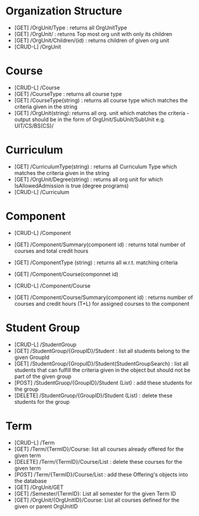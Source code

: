 # Organization Structure
- [GET] /OrgUnit/Type : returns all OrgUnitType 
- [GET] /OrgUnit/ :  returns Top most org unit with only its children
- [GET] /OrgUnit/Children/(id) :  returns children of given org unit
- [CRUD-L] /OrgUnit

# Course
- [CRUD-L] /Course
- [GET] /CourseType : returns all course type
- [GET] /CourseType(string) : returns all course type which matches the criteria given in the string
- [GET] /OrgUnit(string): returns all org. unit which matches the criteria - output should be in the form of OrgUnit/SubUnit/SubUnit e.g. UIT/CS/BS(CS)/

# Curriculum
- [GET] /CurriculumType(string) : returns all Curriculum Type which matches the criteria given in the string
- [GET] /OrgUnit/Degree(string) : returns all org unit for which IsAllowedAdmission is true (degree programs)
- [CRUD-L] /Curriculum

# Component
- [CRUD-L] /Component
- [GET] /Component/Summary(component id) : returns total number of courses and total credit hours

- [GET] /ComponentType (string) : returns all w.r.t. matching criteria
- [GET] /Component/Course(componnet id)
- [CRUD-L] /Component/Course 
- [GET] /Component/Course/Summary(component id) : returns number of courses and credit hours (T+L) for assigned courses to the component 

# Student Group
- [CRUD-L] /StudentGroup
- [GET] /StudentGroup/\{GroupID\}/Student : list all students belong to the given GroupId
- [GET] /StudentGroup/\{GropuID\}/Student(StudentGroupSearch) : list all students that can fulfill the criteria given in the object but should not be part of the given group
- [POST] /StudentGruop/\{GroupID\}/Student (List<long>) : add these students for the group
- [DELETE] /StudentGruop/\{GroupID\}/Student (List<long>) : delete these students for the group

# Term
- [CRUD-L] /Term
- [GET] /Term/\{TermID\}/Course: list all courses already offered for the given term
- [DELETE] /Term/\{TermID\}/Course/List<OfferingID> : delete these courses for the given term
- [POST] /Term/\{TermID\}/Course/List<Offering> : add these Offering's objects into the database
- [GET] /OrgUnit/GET
- [GET] /Semester/\{TermID\}: List all semester for the given Term ID
- [GET] /OrgUnit/{OrgUnitID}/Course: List all courses defined for the given or parent OrgUnitID

